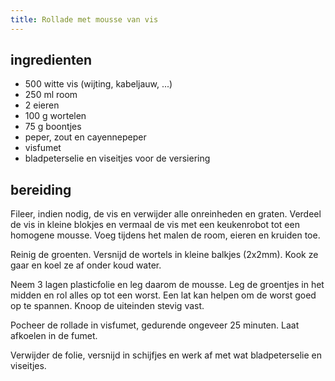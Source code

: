 ```yaml
---
title: Rollade met mousse van vis
---
```


##  ingredienten 
* 500 witte vis (wijting, kabeljauw, ...)
* 250 ml room
* 2 eieren
* 100 g wortelen
* 75 g boontjes
* peper, zout en cayennepeper
* visfumet
* bladpeterselie en viseitjes voor de versiering

##  bereiding 

Fileer, indien nodig, de vis en verwijder alle onreinheden en graten. Verdeel de vis in kleine blokjes en vermaal de vis met een keukenrobot tot een homogene mousse. Voeg tijdens het malen de room, eieren en kruiden toe.

Reinig de groenten. Versnijd de wortels in kleine balkjes (2x2mm). Kook ze gaar en koel ze af onder koud water.

Neem 3 lagen plasticfolie en leg daarom de mousse. Leg de groentjes in het midden en rol alles op tot een worst. Een lat kan helpen om de worst goed op te spannen. Knoop de uiteinden stevig vast.

Pocheer de rollade in visfumet, gedurende ongeveer 25 minuten. Laat afkoelen in de fumet.

Verwijder de folie, versnijd in schijfjes en werk af met wat bladpeterselie en viseitjes.

